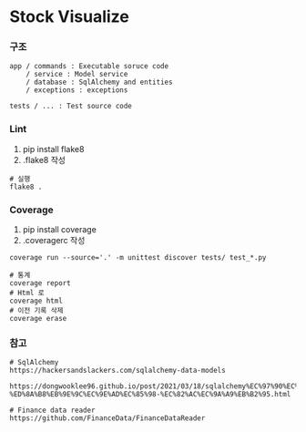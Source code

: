 # Stock Visualize

### 구조
```shell
app / commands : Executable soruce code
    / service : Model service
    / database : SqlAlchemy and entities
    / exceptions : exceptions

tests / ... : Test source code
```

### Lint
1. pip install flake8
2. .flake8 작성
```shell
# 실행
flake8 .
```

### Coverage
1. pip install coverage
2. .coveragerc 작성
```shell
coverage run --source='.' -m unittest discover tests/ test_*.py

# 통계
coverage report
# Html 로
coverage html
# 이전 기록 삭제
coverage erase
```

### 참고
```shell
# SqlAlchemy
https://hackersandslackers.com/sqlalchemy-data-models

https://dongwooklee96.github.io/post/2021/03/18/sqlalchemy%EC%97%90%EC%84%9C-%ED%8A%B8%EB%9E%9C%EC%9E%AD%EC%85%98-%EC%82%AC%EC%9A%A9%EB%B2%95.html

# Finance data reader
https://github.com/FinanceData/FinanceDataReader
```